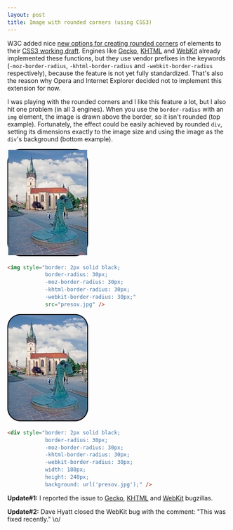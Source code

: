 ```yaml
---
layout: post
title: Image with rounded corners (using CSS3)
---
```


W3C added nice [new options for creating rounded corners](http://www.css3.info/preview/rounded-border/) of elements to their [CSS3 working draft](http://www.w3.org/TR/css3-background/). Engines like [Gecko](https://developer.mozilla.org/en/Gecko), [KHTML](http://en.wikipedia.org/wiki/KHTML) and [WebKit](http://webkit.org/) already implemented these functions, but they use vendor prefixes in the keywords (`-moz-border-radius`, `-khtml-border-radius` and `-webkit-border-radius` respectively), because the feature is not yet fully standardized. That's also the reason why Opera and Internet Explorer decided not to implement this extension for now.

I was playing with the rounded corners and I like this feature a lot, but I also hit one problem (in all 3 engines). When you use the `border-radius` with an `img` element, the image is drawn above the border, so it isn't rounded (top example). Fortunately, the effect could be easily achieved by rounded `div`, setting its dimensions exactly to the image size and using the image as the `div`'s background (bottom example).

![img](/assets/rounded1.jpg)

~~~html
<img style="border: 2px solid black;
            border-radius: 30px;
            -moz-border-radius: 30px;
            -khtml-border-radius: 30px;
            -webkit-border-radius: 30px;"
            src="presov.jpg" />
~~~

![img](/assets/rounded2.jpg)

~~~html
<div style="border: 2px solid black;
            border-radius: 30px;
            -moz-border-radius: 30px;
            -khtml-border-radius: 30px;
            -webkit-border-radius: 30px;
            width: 180px;
            height: 240px;
            background: url('presov.jpg');" />
~~~

**Update#1:** I reported the issue to [Gecko](https://bugzilla.mozilla.org/show_bug.cgi?id=485501), [KHTML](https://bugs.kde.org/show_bug.cgi?id=188242) and [WebKit](https://bugs.webkit.org/show_bug.cgi?id=24880) bugzillas.

**Update#2:** Dave Hyatt closed the WebKit bug with the comment: "This was fixed recently." \o/

